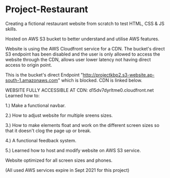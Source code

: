 # Project-Restaurant
Creating a fictional restaurant website from scratch to test HTML, CSS &amp; JS skills.

Hosted on AWS S3 bucket to better understand and utilise AWS features.

Website is using the AWS Cloudfront service for a CDN. The bucket's direct S3 endpoint has been disabled and the user is only allowed to access the website through the CDN, allows user lower latency not having direct access to origin point.

This is the bucket's direct Endpoint "http://projectkbp2.s3-website.ap-south-1.amazonaws.com" which is blocked. CDN is linked below.

WEBSITE FULLY ACCESSIBLE AT CDN: d15dv7dyrltme0.cloudfront.net 
Learned how to: 

1.) Make a functional navbar. 

2.) How to adjust website for multiple sreens sizes. 

3.) How to make elements float and work on the different screen sizes so that it doesn't clog the page up or break. 

4.) A functional feedback system.

5.) Learned how to host and modify website on AWS S3 service.


Website optimized for all screen sizes and phones.

(All used AWS services expire in Sept 2021 for this  project)

